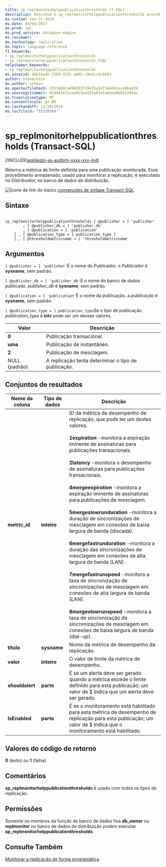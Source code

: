 ```yaml
---
title: sp_replmonitorhelppublicationthresholds (T-SQL)
description: Descreve o sp_replmonitorhelppublicationthresholds procedimento armazenado que retorna as métricas de limite definidas para uma publicação monitorada.
ms.custom: seo-lt-2019
ms.date: 03/04/2017
ms.prod: sql
ms.prod_service: database-engine
ms.reviewer: ''
ms.technology: replication
ms.topic: language-reference
f1_keywords:
- sp_replmonitorhelppublicationthresholds
- sp_replmonitorhelppublicationthresholds_TSQL
helpviewer_keywords:
- sp_replmonitorhelppublicationthresholds
ms.assetid: d6b1aa4b-3369-4255-a892-c0e5cc9cb693
author: stevestein
ms.author: sstein
ms.openlocfilehash: d351db8ca696263f294f5a52f364d42ac48bad24
ms.sourcegitcommit: 02d44167a1ee025ba925a6fefadeea966912954c
ms.translationtype: MT
ms.contentlocale: pt-BR
ms.lasthandoff: 12/20/2019
ms.locfileid: "75320764"
---
```

# <a name="sp_replmonitorhelppublicationthresholds-transact-sql"></a>sp_replmonitorhelppublicationthresholds (Transact-SQL)
[!INCLUDE[appliesto-ss-asdbmi-xxxx-xxx-md](../../includes/appliesto-ss-asdbmi-xxxx-xxx-md.md)]

  Retorna a métrica de limite definida para uma publicação monitorada. Esse procedimento armazenado, usado para monitorar a replicação, é executado no Distribuidor, no banco de dados de distribuição.  
  
 ![Ícone de link do tópico](../../database-engine/configure-windows/media/topic-link.gif "Ícone de link do tópico") [convenções de sintaxe Transact-SQL](../../t-sql/language-elements/transact-sql-syntax-conventions-transact-sql.md)  
  
## <a name="syntax"></a>Sintaxe  
  
```  
  
sp_replmonitorhelppublicationthresholds [ @publisher = ] 'publisher'  
        , [ @publisher_db = ] 'publisher_db'  
        , [ @publication = ] 'publication'   
    [ , [ @publication_type = ] publication_type ]   
    [ , [ @thresholdmetricname = ] 'thresholdmetricname'  
```  
  
## <a name="arguments"></a>Argumentos  
`[ @publisher = ] 'publisher'`É o nome do Publicador. o *Publicador* é **sysname**, sem padrão.  
  
`[ @publisher_db = ] 'publisher_db'`É o nome do banco de dados publicado. *publisher_db* é **sysname**, sem padrão.  
  
`[ @publication = ] 'publication'`É o nome da publicação. a *publicação* é **sysname**, sem padrão.  
  
`[ @publication_type = ] publication_type`Se o tipo de publicação. *publication_type* é **int**e pode ser um desses valores.  
  
|Valor|Descrição|  
|-----------|-----------------|  
|**0**|Publicação transacional.|  
|**uma**|Publicação de instantâneo.|  
|**2**|Publicação de mesclagem.|  
|NULL (padrão)|A replicação tenta determinar o tipo de publicação.|  
  
## <a name="result-sets"></a>Conjuntos de resultados  
  
|Nome da coluna|Tipo de dados|Descrição|  
|-----------------|---------------|-----------------|  
|**metric_id**|**inteiro**|ID da métrica de desempenho de replicação, que pode ter um destes valores.<br /><br /> **1expiration** -monitora a expiração iminente de assinaturas para publicações transacionais.<br /><br /> **2latency** -monitora o desempenho de assinaturas para publicações transacionais.<br /><br /> **4mergeexpiration** -monitora a expiração iminente de assinaturas para publicações de mesclagem.<br /><br /> **5mergeslowrunduration** -monitora a duração de sincronizações de mesclagem em conexões de baixa largura de banda (discada).<br /><br /> **6mergefastrunduration** -monitora a duração das sincronizações de mesclagem em conexões de alta largura de banda (LAN).<br /><br /> **7mergefastrunspeed** -monitora a taxa de sincronização de sincronizações de mesclagem em conexões de alta largura de banda (LAN).<br /><br /> **8mergeslowrunspeed** -monitora a taxa de sincronização de sincronizações de mesclagem em conexões de baixa largura de banda (dial-up).|  
|**título**|**sysname**|Nome da métrica de desempenho da replicação.|  
|**valor**|**inteiro**|O valor de limite da métrica de desempenho.|  
|**shouldalert**|**parte**|É se um alerta deve ser gerado quando a métrica excede o limite definido para esta publicação; um valor de **1** indica que um alerta deve ser gerado.|  
|**IsEnabled**|**parte**|É se o monitoramento está habilitado para esta métrica de desempenho de replicação para esta publicação; um valor de **1** indica que o monitoramento está habilitado.|  
  
## <a name="return-code-values"></a>Valores do código de retorno  
 **0** (êxito) ou **1** (falha)  
  
## <a name="remarks"></a>Comentários  
 **sp_replmonitorhelppublicationthresholds** é usado com todos os tipos de replicação.  
  
## <a name="permissions"></a>Permissões  
 Somente os membros da função de banco de dados fixa **db_owner** ou **replmonitor** no banco de dados de distribuição podem executar **sp_replmonitorhelppublicationthresholds**.  
  
## <a name="see-also"></a>Consulte Também  
 [Monitorar a replicação de forma programática](../../relational-databases/replication/monitor/programmatically-monitor-replication.md)  
  
  
